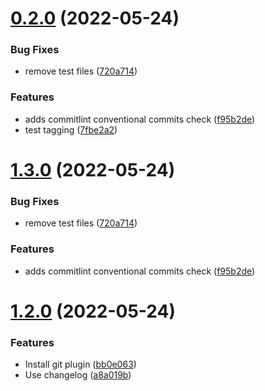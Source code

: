 # [0.2.0](https://github.com/teamkeel/keel/compare/v0.1.0...v0.2.0) (2022-05-24)


### Bug Fixes

* remove test files ([720a714](https://github.com/teamkeel/keel/commit/720a714682ab33561cd2b0d99caf7b3c6d443682))


### Features

* adds commitlint conventional commits check ([f95b2de](https://github.com/teamkeel/keel/commit/f95b2de0b32c00a6f50b182b13f571c1edf60b74))
* test tagging ([7fbe2a2](https://github.com/teamkeel/keel/commit/7fbe2a2a99f0b8324ff6326956db147362800440))

# [1.3.0](https://github.com/teamkeel/keel/compare/v1.2.0...v1.3.0) (2022-05-24)


### Bug Fixes

* remove test files ([720a714](https://github.com/teamkeel/keel/commit/720a714682ab33561cd2b0d99caf7b3c6d443682))


### Features

* adds commitlint conventional commits check ([f95b2de](https://github.com/teamkeel/keel/commit/f95b2de0b32c00a6f50b182b13f571c1edf60b74))

# [1.2.0](https://github.com/teamkeel/keel/compare/v1.1.0...v1.2.0) (2022-05-24)


### Features

* Install git plugin ([bb0e063](https://github.com/teamkeel/keel/commit/bb0e06315290b09b23186a8ace82ddee649b991f))
* Use changelog ([a8a019b](https://github.com/teamkeel/keel/commit/a8a019bcac50fd6481ac97bbcd5215007225dabe))
